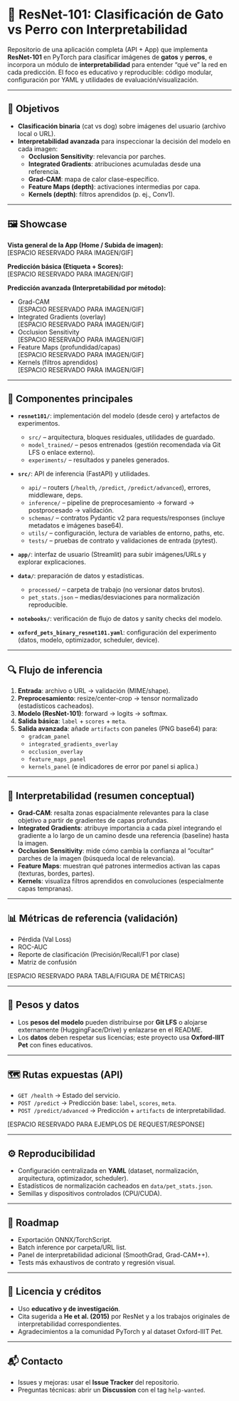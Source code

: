 # 🐾 ResNet-101: Clasificación de Gato vs Perro con Interpretabilidad

Repositorio de una aplicación completa (API + App) que implementa **ResNet-101** en PyTorch para clasificar imágenes de **gatos** y **perros**, e incorpora un módulo de **interpretabilidad** para entender “qué ve” la red en cada predicción. El foco es educativo y reproducible: código modular, configuración por YAML y utilidades de evaluación/visualización.

---

## 🎯 Objetivos

- **Clasificación binaria** (cat vs dog) sobre imágenes del usuario (archivo local o URL).
- **Interpretabilidad avanzada** para inspeccionar la decisión del modelo en cada imagen:
  - **Occlusion Sensitivity**: relevancia por parches.
  - **Integrated Gradients**: atribuciones acumuladas desde una referencia.
  - **Grad-CAM**: mapa de calor clase-específico.
  - **Feature Maps (depth)**: activaciones intermedias por capa.
  - **Kernels (depth)**: filtros aprendidos (p. ej., Conv1).

---

## 🖼️ Showcase 

**Vista general de la App (Home / Subida de imagen):**  
[ESPACIO RESERVADO PARA IMAGEN/GIF]

**Predicción básica (Etiqueta + Scores):**  
[ESPACIO RESERVADO PARA IMAGEN/GIF]

**Predicción avanzada (Interpretabilidad por método):**  
- Grad-CAM  
  [ESPACIO RESERVADO PARA IMAGEN/GIF]
- Integrated Gradients (overlay)  
  [ESPACIO RESERVADO PARA IMAGEN/GIF]
- Occlusion Sensitivity  
  [ESPACIO RESERVADO PARA IMAGEN/GIF]
- Feature Maps (profundidad/capas)  
  [ESPACIO RESERVADO PARA IMAGEN/GIF]
- Kernels (filtros aprendidos)  
  [ESPACIO RESERVADO PARA IMAGEN/GIF]

---

## 🧩 Componentes principales

- **`resnet101/`**: implementación del modelo (desde cero) y artefactos de experimentos.
  - `src/` – arquitectura, bloques residuales, utilidades de guardado.
  - `model_trained/` – pesos entrenados (gestión recomendada vía Git LFS o enlace externo).
  - `experiments/` – resultados y paneles generados.

- **`src/`**: API de inferencia (FastAPI) y utilidades.
  - `api/` – routers (`/health`, `/predict`, `/predict/advanced`), errores, middleware, deps.
  - `inference/` – pipeline de preprocesamiento → forward → postprocesado → validación.
  - `schemas/` – contratos Pydantic v2 para requests/responses (incluye metadatos e imágenes base64).
  - `utils/` – configuración, lectura de variables de entorno, paths, etc.
  - `tests/` – pruebas de contrato y validaciones de entrada (pytest).

- **`app/`**: interfaz de usuario (Streamlit) para subir imágenes/URLs y explorar explicaciones.

- **`data/`**: preparación de datos y estadísticas.
  - `processed/` – carpeta de trabajo (no versionar datos brutos).
  - `pet_stats.json` – medias/desviaciones para normalización reproducible.

- **`notebooks/`**: verificación de flujo de datos y sanity checks del modelo.

- **`oxford_pets_binary_resnet101.yaml`**: configuración del experimento (datos, modelo, optimizador, scheduler, device).

---

## 🔍 Flujo de inferencia

1. **Entrada**: archivo o URL → validación (MIME/shape).
2. **Preprocesamiento**: resize/center-crop → tensor normalizado (estadísticos cacheados).
3. **Modelo (ResNet-101)**: forward → logits → softmax.
4. **Salida básica**: `label` + `scores` + `meta`.
5. **Salida avanzada**: añade `artifacts` con paneles (PNG base64) para:
   - `gradcam_panel`
   - `integrated_gradients_overlay`
   - `occlusion_overlay`
   - `feature_maps_panel`
   - `kernels_panel`
   (e indicadores de error por panel si aplica.)

---

## 🧠 Interpretabilidad (resumen conceptual)

- **Grad-CAM**: resalta zonas espacialmente relevantes para la clase objetivo a partir de gradientes de capas profundas.
- **Integrated Gradients**: atribuye importancia a cada píxel integrando el gradiente a lo largo de un camino desde una referencia (baseline) hasta la imagen.
- **Occlusion Sensitivity**: mide cómo cambia la confianza al “ocultar” parches de la imagen (búsqueda local de relevancia).
- **Feature Maps**: muestran qué patrones intermedios activan las capas (texturas, bordes, partes).
- **Kernels**: visualiza filtros aprendidos en convoluciones (especialmente capas tempranas).

---

## 📊 Métricas de referencia (validación)

- Pérdida (Val Loss)
- ROC-AUC
- Reporte de clasificación (Precisión/Recall/F1 por clase)
- Matriz de confusión

[ESPACIO RESERVADO PARA TABLA/FIGURA DE MÉTRICAS]

---

## 🔐 Pesos y datos

- Los **pesos del modelo** pueden distribuirse por **Git LFS** o alojarse externamente (HuggingFace/Drive) y enlazarse en el README.
- Los **datos** deben respetar sus licencias; este proyecto usa **Oxford-IIIT Pet** con fines educativos.

---

## 🗺️ Rutas expuestas (API)

- `GET /health` → Estado del servicio.
- `POST /predict` → Predicción base: `label`, `scores`, `meta`.
- `POST /predict/advanced` → Predicción + `artifacts` de interpretabilidad.

[ESPACIO RESERVADO PARA EJEMPLOS DE REQUEST/RESPONSE]

---

## ⚙️ Reproducibilidad

- Configuración centralizada en **YAML** (dataset, normalización, arquitectura, optimizador, scheduler).
- Estadísticos de normalización cacheados en `data/pet_stats.json`.
- Semillas y dispositivos controlados (CPU/CUDA).

---

## 🧭 Roadmap

- Exportación ONNX/TorchScript.
- Batch inference por carpeta/URL list.
- Panel de interpretabilidad adicional (SmoothGrad, Grad-CAM++).  
- Tests más exhaustivos de contrato y regresión visual.

---

## 📄 Licencia y créditos

- Uso **educativo y de investigación**.
- Cita sugerida a **He et al. (2015)** por ResNet y a los trabajos originales de interpretabilidad correspondientes.
- Agradecimientos a la comunidad PyTorch y al dataset Oxford-IIIT Pet.

---

## 📬 Contacto

- Issues y mejoras: usar el **Issue Tracker** del repositorio.
- Preguntas técnicas: abrir un **Discussion** con el tag `help-wanted`.
